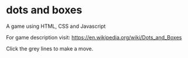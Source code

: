 # dots and boxes
A game using HTML, CSS and Javascript

For game description visit:
https://en.wikipedia.org/wiki/Dots_and_Boxes

Click the grey lines to make a move. 
